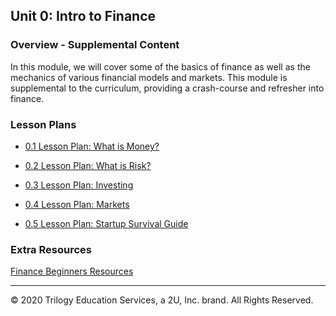 ## Unit 0: Intro to Finance

### Overview - Supplemental Content

In this module, we will cover some of the basics of finance as well as the mechanics of various financial models and markets. This module is supplemental to the curriculum, providing a crash-course and refresher into finance.

### Lesson Plans

- [0.1 Lesson Plan: What is Money?](01-What-Is-Money/README.md)

- [0.2 Lesson Plan: What is Risk?](02-What-Is-Risk/README.md)

- [0.3 Lesson Plan: Investing](03-Investing/README.md)

- [0.4 Lesson Plan: Markets](04-Markets/README.md)

- [0.5 Lesson Plan: Startup Survival Guide](05-Startup-Survival-Guide/README.md)

### Extra Resources

[Finance Beginners Resources](https://www.morningbrew.com/daily/stories/2020/09/23/finance-beginners-best-articles-expert-resources)

---

© 2020 Trilogy Education Services, a 2U, Inc. brand. All Rights Reserved.
